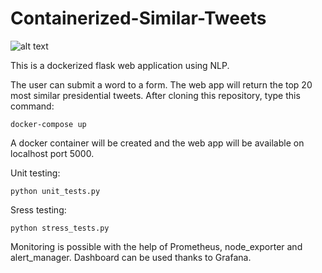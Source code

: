 # Containerized-Similar-Tweets

![alt text](https://zupimages.net/up/20/51/fnpx.png)

This is a dockerized flask web application using NLP. 

The user can submit a word to a form. The web app will return the top 20 most similar presidential tweets.
After cloning this repository, type this command:

    docker-compose up

A docker container will be created and the web app will be available on localhost port 5000.

Unit testing:

    python unit_tests.py

Sress testing: 

    python stress_tests.py

Monitoring is possible with the help of Prometheus, node_exporter and alert_manager. Dashboard can be used thanks to Grafana. 
